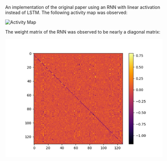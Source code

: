 An implementation of the original paper using an RNN with linear activation instead of LSTM. The following activity map was observed:

![Activity Map](https://github.com/ishankapnadak/Vector-Based-Navigation/blob/main/Old%20Supervised/RNN/rnn_linear/activityMaps/neurons.jpg)

The weight matrix of the RNN was observed to be nearly a diagonal matrix:

![Weight Matrix](https://github.com/ishankapnadak/Vector-Based-Navigation/blob/main/Old%20Supervised/RNN/rnn_linear/weight_matrix.jpg)
